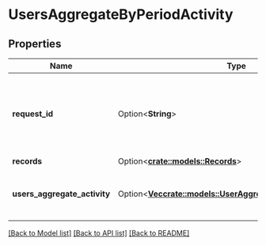 # UsersAggregateByPeriodActivity

## Properties

Name | Type | Description | Notes
------------ | ------------- | ------------- | -------------
**request_id** | Option<**String**> | A Gong request reference Id, generated for this request. Can be used for troubleshooting purposes. | [optional]
**records** | Option<[**crate::models::Records**](Records.md)> |  | [optional]
**users_aggregate_activity** | Option<[**Vec<crate::models::UserAggregateByPeriodActivities>**](UserAggregateByPeriodActivities.md)> | A list, in which each item contains details of one user's activities. | [optional]

[[Back to Model list]](../README.md#documentation-for-models) [[Back to API list]](../README.md#documentation-for-api-endpoints) [[Back to README]](../README.md)


